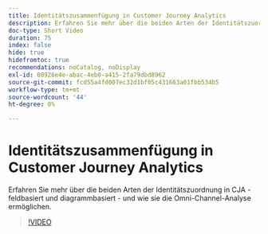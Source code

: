 ```yaml
---
title: Identitätszusammenfügung in Customer Journey Analytics
description: Erfahren Sie mehr über die beiden Arten der Identitätszuordnung in CJA - feldbasiert und diagrammbasiert - und wie sie die Omni-Channel-Analyse ermöglichen.
doc-type: Short Video
duration: 75
index: false
hide: true
hidefromtoc: true
recommendations: noCatalog, noDisplay
exl-id: 08926e4e-abac-4eb0-a415-2fa79dbd8962
source-git-commit: fcd55a4fd007ec32d1bf05c431663a01fbb534b5
workflow-type: tm+mt
source-wordcount: '44'
ht-degree: 0%

---
```


# Identitätszusammenfügung in Customer Journey Analytics

Erfahren Sie mehr über die beiden Arten der Identitätszuordnung in CJA - feldbasiert und diagrammbasiert - und wie sie die Omni-Channel-Analyse ermöglichen.

<!-- 62_S113_3442460_74_identity-stitching-in-customer-journey-analytics -->
>[!VIDEO](https://video.tv.adobe.com/v/3460014/?learn=on&enablevpops=true&captions=ger)
